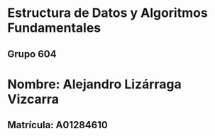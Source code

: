 # Estructura de Datos y Algoritmos Fundamentales
## Grupo 604

# Nombre: Alejandro Lizárraga Vizcarra 
## Matrícula: A01284610
